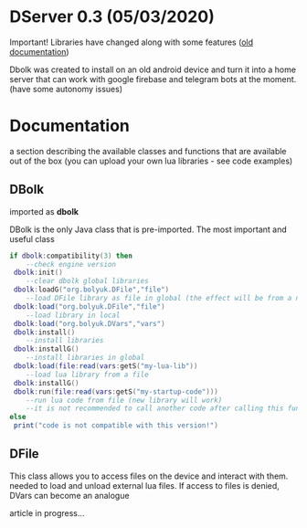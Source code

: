 # DServer 0.3 (05/03/2020)
Important! Libraries have changed along with some features ([old documentation](https://telegra.ph/DBolk-02-documentation-02-09))

Dbolk was created to install on an old android device and turn it into a home server that can work with google firebase and telegram bots at the moment.
(have some autonomy issues)

# Documentation

a section describing the available classes and functions that are available out of the box (you can upload your own lua libraries - see code examples)

## DBolk
imported as **dbolk**

DBolk is the only Java class that is pre-imported. The most important and useful class

````lua code
if dbolk:compatibility(3) then                    
    --check engine version
 dbolk:init()                                     
    --clear dbolk global libraries
 dbolk:loadG("org.bolyuk.DFile","file")           
    --load DFile library as file in global (the effect will be from a new run of lua the code)
 dbolk:load("org.bolyuk.DFile","file")            
    --load library in local
 dbolk:load("org.bolyuk.DVars","vars")            
 dbolk:install()                                  
    --install libraries
 dbolk:installG()                                 
    --install libraries in global
 dbolk:load(file:read(vars:getS("my-lua-lib"))    
    --load lua library from a file
 dbolk:installG()                                 
 dbolk:run(file:read(vars:getS("my-startup-code")))  
    --run lua code from file (new library will work)
    --it is not recommended to call another code after calling this function
else
 print("code is not compatible with this version!")

````

## DFile
This class allows you to access files on the device and interact with them. needed to load and unload external lua files. If access to files is denied, DVars can become an analogue

article in progress...
